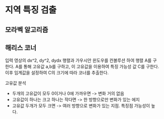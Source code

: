# 지역 특징 검출

## 모라벡 알고리즘

## 해리스 코너

입력 영상의 dx^2, dy^2, dydx 행렬과 가우시안 윈도우를 컨볼루션 하여 행렬 A를 구한다. A를 통해 고유값 a,b를 구하고, 이 고유값을 이용하여 특징 가능성 값 C를 구한다. 이후 임계값을 설정하여 C의 크기에 따라 코너를 추출한다.  

고유값 분석

- 두개의 고유값이 모두 0이거나 0에 가까우면 -> 변화 거의 없음
- 고유값이 하나는 크고 하나는 작다면 -> 한 방향으로만 변화가 있는 에지
- 고유값 두개가 모두 크면 -> 여러 방향으로 변화가 있는 지점. 특징점 가능성이 높다.